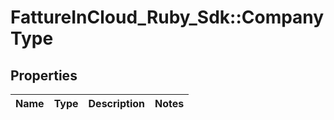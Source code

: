 # FattureInCloud_Ruby_Sdk::CompanyType

## Properties

| Name | Type | Description | Notes |
| ---- | ---- | ----------- | ----- |


